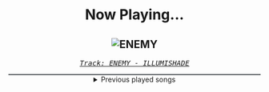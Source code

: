 <div align="center"> 
<h1>Now Playing...</h1>

![ENEMY](https://i.scdn.co/image/ab67616d00001e02ba9d1060e4dcf1384d9f3342)
--
_<samp><a href="https://open.spotify.com/track/7tjoRTnKnu1CSjVxulgdmJ">Track: ENEMY - ILLUMISHADE</a></samp>_

<div style="border: 1px #4B5054 solid"></div>
<details>
  <summary>
    Previous played songs
  </summary>
  <table>
    <thead>
      <tr>
        <th>
          Artist
        </th>
        <th>
          Song
        </th>
        <th>
          Link
        </th>
      </tr>
    </thead>
    <tbody>
      <tr><td>ILLUMISHADE</td><td>ENEMY</td><td><a href="https://open.spotify.com/track/7tjoRTnKnu1CSjVxulgdmJ">https://open.spotify.com/track/7tjoRTnKnu1CSjVxulgdmJ</a></td></tr><tr><td>Andromida</td><td>Hollow Heart</td><td><a href="https://open.spotify.com/track/2ahnJRQjXpdJvZ46x0KbIJ">https://open.spotify.com/track/2ahnJRQjXpdJvZ46x0KbIJ</a></td></tr><tr><td>Crush Your Soul</td><td>AMIREALLYTHESAME?</td><td><a href="https://open.spotify.com/track/6NzB4X2jO8Q874LAI4Cpl6">https://open.spotify.com/track/6NzB4X2jO8Q874LAI4Cpl6</a></td></tr><tr><td>Ihsahn</td><td>A TASTE OF THE AMBROSIA</td><td><a href="https://open.spotify.com/track/4MVPc7byRVEiwGACOIKPXY">https://open.spotify.com/track/4MVPc7byRVEiwGACOIKPXY</a></td></tr><tr><td>While She Sleeps</td><td>TO THE FLOWERS</td><td><a href="https://open.spotify.com/track/7vEkX5ctStkJ0k6OcYP5lf">https://open.spotify.com/track/7vEkX5ctStkJ0k6OcYP5lf</a></td></tr><tr><td>Breaking Benjamin</td><td>Save Yourself</td><td><a href="https://open.spotify.com/track/2q1KVUPMs9unSAKHFAaQFg">https://open.spotify.com/track/2q1KVUPMs9unSAKHFAaQFg</a></td></tr><tr><td>Breaking Benjamin</td><td>I Will Not Bow</td><td><a href="https://open.spotify.com/track/2yXyz4NLTZx9CLdXfLTp5E">https://open.spotify.com/track/2yXyz4NLTZx9CLdXfLTp5E</a></td></tr><tr><td>Breaking Benjamin</td><td>Bury Me Alive</td><td><a href="https://open.spotify.com/track/51V9ZIgSSTMQbGTdoIADgK">https://open.spotify.com/track/51V9ZIgSSTMQbGTdoIADgK</a></td></tr><tr><td>Breaking Benjamin</td><td>Without You</td><td><a href="https://open.spotify.com/track/5r95yxmemjPfVSjCoSeAP4">https://open.spotify.com/track/5r95yxmemjPfVSjCoSeAP4</a></td></tr><tr><td>Breaking Benjamin</td><td>Hopeless</td><td><a href="https://open.spotify.com/track/2c2UTSuyPbEmxWyTOMwjON">https://open.spotify.com/track/2c2UTSuyPbEmxWyTOMwjON</a></td></tr><tr><td>Breaking Benjamin</td><td>Ashes of Eden</td><td><a href="https://open.spotify.com/track/7HjNOz8Y7H7uSySXuHNg1Y">https://open.spotify.com/track/7HjNOz8Y7H7uSySXuHNg1Y</a></td></tr><tr><td>Breaking Benjamin</td><td>Red Cold River</td><td><a href="https://open.spotify.com/track/6ZfPmIbwzz6fopTNwAJTPs">https://open.spotify.com/track/6ZfPmIbwzz6fopTNwAJTPs</a></td></tr><tr><td>Breaking Benjamin</td><td>Red Cold River</td><td><a href="https://open.spotify.com/track/6ZfPmIbwzz6fopTNwAJTPs">https://open.spotify.com/track/6ZfPmIbwzz6fopTNwAJTPs</a></td></tr><tr><td>Breaking Benjamin</td><td>Failure</td><td><a href="https://open.spotify.com/track/4wh0E9OwMCxcaIKTg0Mts9">https://open.spotify.com/track/4wh0E9OwMCxcaIKTg0Mts9</a></td></tr><tr><td>Breaking Benjamin</td><td>Psycho</td><td><a href="https://open.spotify.com/track/7jgat9AswcE13fC2YUuBLG">https://open.spotify.com/track/7jgat9AswcE13fC2YUuBLG</a></td></tr><tr><td>Breaking Benjamin</td><td>Blood</td><td><a href="https://open.spotify.com/track/7gQ7DfSSc3b8e4cHtFnDxu">https://open.spotify.com/track/7gQ7DfSSc3b8e4cHtFnDxu</a></td></tr><tr><td>Breaking Benjamin</td><td>Breaking the Silence</td><td><a href="https://open.spotify.com/track/6AGQ7pKkcnc6RVjtARt1ph">https://open.spotify.com/track/6AGQ7pKkcnc6RVjtARt1ph</a></td></tr><tr><td>Breaking Benjamin</td><td>Breath</td><td><a href="https://open.spotify.com/track/4JXfNOePhdgMOI7KZ1L25U">https://open.spotify.com/track/4JXfNOePhdgMOI7KZ1L25U</a></td></tr><tr><td>Breaking Benjamin</td><td>Blow Me Away - Soundtrack Version</td><td><a href="https://open.spotify.com/track/7js2TSkQLuRWBIQ4HSTAv2">https://open.spotify.com/track/7js2TSkQLuRWBIQ4HSTAv2</a></td></tr><tr><td>Breaking Benjamin</td><td>Polyamorous</td><td><a href="https://open.spotify.com/track/1OvDGGu8KDbchlJTlM48Mr">https://open.spotify.com/track/1OvDGGu8KDbchlJTlM48Mr</a></td></tr>
    </tbody>
  </table>
</details>

</div>
